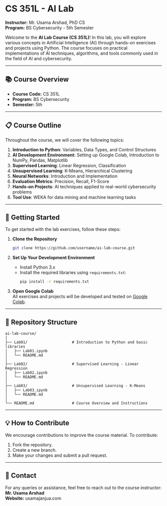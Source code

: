 # CS 351L - AI Lab

**Instructor:** Mr. Usama Arshad, PhD CS  
**Program:** BS Cybersecurity - 5th Semester  

Welcome to the **AI Lab Course (CS 351L)**! In this lab, you will explore various concepts in Artificial Intelligence (AI) through hands-on exercises and projects using Python. The course focuses on practical implementations of AI techniques, algorithms, and tools commonly used in the field of AI and cybersecurity.

---

## 📚 **Course Overview**

- **Course Code:** CS 351L  
- **Program:** BS Cybersecurity  
- **Semester:** 5th  

---

## 📋 **Course Outline**

Throughout the course, we will cover the following topics:

1. **Introduction to Python**: Variables, Data Types, and Control Structures
2. **AI Development Environment**: Setting up Google Colab, Introduction to NumPy, Pandas, Matplotlib
3. **Supervised Learning**: Linear Regression, Classification
4. **Unsupervised Learning**: K-Means, Hierarchical Clustering
5. **Neural Networks**: Introduction and Implementation
6. **Evaluation Metrics**: Precision, Recall, F1-Score
7. **Hands-on Projects**: AI techniques applied to real-world cybersecurity problems
8. **Tool Use**: WEKA for data mining and machine learning tasks

---

## 🔧 **Getting Started**

To get started with the lab exercises, follow these steps:

1. **Clone the Repository**  
   ```bash
   git clone https://github.com/username/ai-lab-course.git
   ```

2. **Set Up Your Development Environment**
   - Install Python 3.x
   - Install the required libraries using `requirements.txt`:
     ```bash
     pip install -r requirements.txt
     ```

3. **Open Google Colab**  
   All exercises and projects will be developed and tested on [Google Colab](https://colab.research.google.com/).

---

## 📁 **Repository Structure**

```
ai-lab-course/
│
├── Lab01/                    # Introduction to Python and basic libraries
│   ├── Lab01.ipynb
│   └── README.md
│
├── Lab02/                    # Supervised Learning - Linear Regression
│   ├── Lab02.ipynb
│   └── README.md
│
├── Lab03/                    # Unsupervised Learning - K-Means
│   ├── Lab03.ipynb
│   └── README.md
│
└── README.md                 # Course Overview and Instructions
```

---

## 💡 **How to Contribute**

We encourage contributions to improve the course material. To contribute:

1. Fork the repository.
2. Create a new branch.
3. Make your changes and submit a pull request.

---

## 📧 **Contact**

For any queries or assistance, feel free to reach out to the course instructor:  
**Mr. Usama Arshad**  
**Website:** usamajanjua.com

